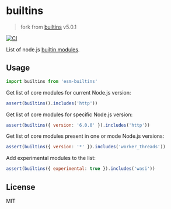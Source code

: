 # builtins

> fork from [builtins](https://github.com/juliangruber/builtins) v5.0.1

[![CI](https://github.com/juliangruber/builtins/actions/workflows/ci.yml/badge.svg)](https://github.com/juliangruber/builtins/actions/workflows/ci.yml)

List of node.js [builtin modules](http://nodejs.org/api/).

## Usage

```js
import builtins from 'esm-builtins'
```

Get list of core modules for current Node.js version:

```js
assert(builtins().includes('http'))
```

Get list of core modules for specific Node.js version:

```js
assert(builtins({ version: '6.0.0' }).includes('http'))
```

Get list of core modules present in one or mode Node.js versions:

```js
assert(builtins({ version: '*' }).includes('worker_threads'))
```

Add experimental modules to the list:

```js
assert(builtins({ experimental: true }).includes('wasi'))
```

## License

MIT
